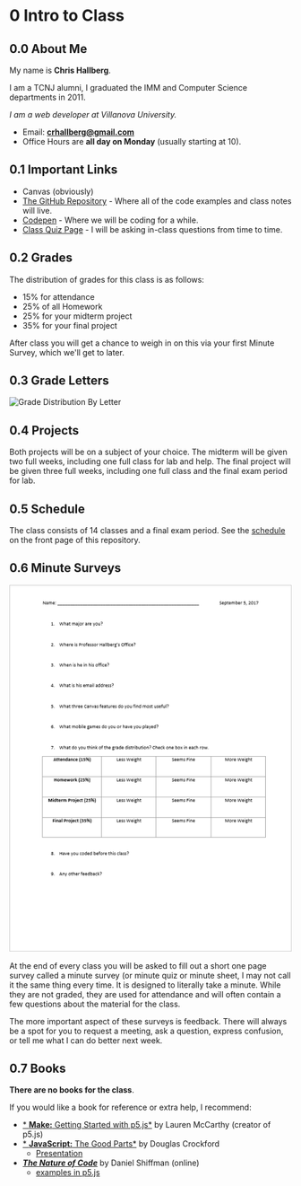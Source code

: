 # 0 Intro to Class

## 0.0 About Me

My name is **Chris Hallberg**.

I am a TCNJ alumni, I graduated the IMM and Computer Science departments in 2011.

*I am a web developer at Villanova University.*

- Email: **crhallberg@gmail.com**
- Office Hours are **all day on Monday** (usually starting at 10).


## 0.1 Important Links

- Canvas (obviously)
- [The GitHub Repository](https://github.com/crhallberg/IMM120) - Where all of the code examples and class notes will live.
- [Codepen](https://codepen.io/crhallberg/pen/ZyrdYG) - Where we will be coding for a while.
- [Class Quiz Page](https://quiz-34c95.firebaseapp.com) - I will be asking in-class questions from time to time.


## 0.2 Grades

The distribution of grades for this class is as follows:

- 15% for attendance
- 25% of all Homework
- 25% for your midterm project
- 35% for your final project

After class you will get a chance to weigh in on this via your first Minute Survey, which we'll get to later.


## 0.3 Grade Letters

![Grade Distribution By Letter](https://i0.wp.com/greatcollegeadvice.com/wp-content/uploads/2008/11/slide15.jpg)


## 0.4 Projects

Both projects will be on a subject of your choice. The midterm will be given two full weeks, including one full class for lab and help. The final project will be given three full weeks, including one full class and the final exam period for lab.


## 0.5 Schedule

The class consists of 14 classes and a final exam period. See the [schedule](../README.md) on the front page of this repository.


## 0.6 Minute Surveys

![Picture of a minute survey](./minutesurvey.png)

At the end of every class you will be asked to fill out a short one page survey called a minute survey (or minute quiz or minute sheet, I may not call it the same thing every time. It is designed to literally take a minute. While they are not graded, they are used for attendance and will often contain a few questions about the material for the class.

The more important aspect of these surveys is feedback. There will always be a spot for you to request a meeting, ask a question, express confusion, or tell me what I can do better next week.


## 0.7 Books

**There are no books for the class**.

If you would like a book for reference or extra help, I recommend:

- [* **Make:** Getting Started with p5.js*](https://p5js.org/books/) by Lauren McCarthy (creator of p5.js)
- [* **JavaScript:** The Good Parts*](http://shop.oreilly.com/product/9780596517748.do) by Douglas Crockford
  - [Presentation](http://gnab.github.io/js-workshop/)
- [***The Nature of Code***](http://natureofcode.com/html) by Daniel Shiffman (online)
  - [examples in p5.js](https://github.com/shiffman/The-Nature-of-Code-Examples-p5.js)
